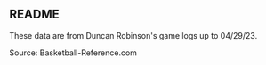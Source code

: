 ## README

These data are from Duncan Robinson's game logs up to 04/29/23.

Source: Basketball-Reference.com
